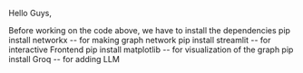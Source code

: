 Hello Guys,

Before working on the code above, we have to install the dependencies 
pip install networkx -- for making graph network 
pip install streamlit -- for interactive Frontend
pip install matplotlib -- for visualization of the graph
pip install Groq -- for adding LLM

